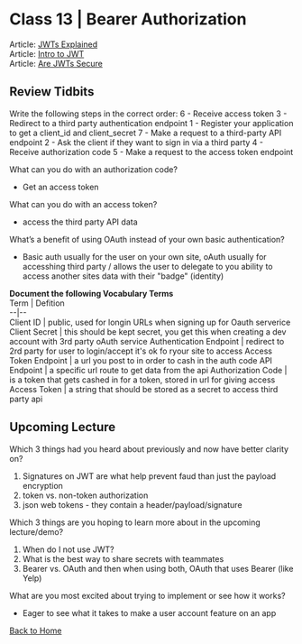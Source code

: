 # Class 13 \| Bearer Authorization
Article: [JWTs Explained](https://www.youtube.com/watch?v=926mknSW9Lo)       
Article: [Intro to JWT](https://jwt.io/introduction/)    
Article: [Are JWTs Secure](https://stackoverflow.com/questions/27301557/if-you-can-decode-jwt-how-are-they-secure)     


## Review Tidbits

Write the following steps in the correct order:
  6 - Receive access token
  3 - Redirect to a third party authentication endpoint
  1 - Register your application to get a client_id and client_secret
  7 - Make a request to a third-party API endpoint
  2 - Ask the client if they want to sign in via a third party
  4 - Receive authorization code
  5 - Make a request to the access token endpoint


What can you do with an authorization code?
  - Get an access token

What can you do with an access token?
  - access the third party API data

What’s a benefit of using OAuth instead of your own basic authentication?
  - Basic auth usually for the user on your own site, oAuth usually for accesshing third party / allows the user to delegate to you ability to access another sites data with their "badge" (identity)


**Document the following Vocabulary Terms**  
Term | Defition  
--|--  
Client ID | public, used for longin URLs when signing up for Oauth serverice
Client Secret | this should be kept secret, you get this when creating a dev account with 3rd party oAuth service
Authentication Endpoint | redirect to 2rd party for user to login/accept it's ok fo ryour site to access
Access Token Endpoint | a url you post to in order to cash in the auth code
API Endpoint | a specific url route to get data from the api
Authorization Code | is a token that gets cashed in for a token, stored in url for giving access
Access Token | a string that should be stored as a secret to access third party api


## Upcoming Lecture

Which 3 things had you heard about previously and now have better clarity on?
  1) Signatures on JWT are what help prevent faud than just the payload encryption
  2) token vs. non-token authorization
  3) json web tokens - they contain a header/payload/signature

Which 3 things are you hoping to learn more about in the upcoming lecture/demo?
  1) When do I not use JWT? 
  2) What is the best way to share secrets with teammates
  3) Bearer vs. OAuth and then when using both, OAuth that uses Bearer (like Yelp)

What are you most excited about trying to implement or see how it works?
   - Eager to see what it takes to make a user account feature on an app


[Back to Home](README.md)